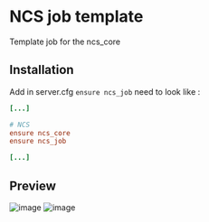 # NCS job template

Template job for the ncs_core

## Installation

Add in server.cfg `ensure ncs_job`
need to look like :
```cfg
[...]

# NCS
ensure ncs_core
ensure ncs_job

[...]
```

## Preview

![image](https://user-images.githubusercontent.com/82474261/177348460-74c9d1b1-b7b3-4b5f-a5ba-6a215e35f058.png)
![image](https://user-images.githubusercontent.com/82474261/177348507-16e31031-923c-481e-91be-eda74eb9215b.png)
